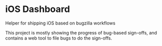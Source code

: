 # iOS Dashboard
Helper for shipping iOS based on bugzilla workflows

This project is mostly showing the progress of bug-based sign-offs,
and contains a web tool to file bugs to do the sign-offs.